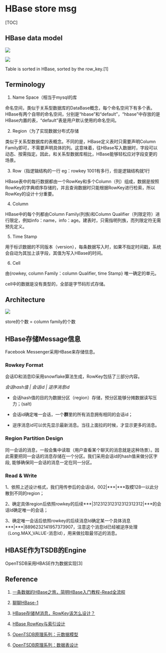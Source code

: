 

# HBase store msg

[TOC]



## HBase data model

![](https://cdn.guru99.com/images/HBase/100715_1237_HBaseArchit1.png)

![](https://img-blog.csdnimg.cn/20210528231817288.png?x-oss-process=image/watermark,type_ZmFuZ3poZW5naGVpdGk,shadow_10,text_aHR0cHM6Ly9ibG9nLmNzZG4ubmV0L3FxXzQxNzA5NTc3,size_16,color_FFFFFF,t_70)

Table is sorted in HBase, sorted by the row_key.[1]

## Terminology

1. Name Space（相当于mysql的库

 命名空间，类似于关系型数据库的DataBase概念，每个命名空间下有多个表。HBase有两个自带的命名空间，分别是“hbase”和“default”，“hbase”中存放的是HBase内置的表，“default”表是用户默认使用的命名空间。

2. Region（为了实现数据分布式存储

 类似于关系型数据库的表概念。不同的是，HBase定义表时只需要声明Column Family即可，不需要声明具体的列。这意味着，往HBase写入数据时，字段可以动态、按需指定。因此，和关系型数据库相比，HBase能够轻松应对字段变更的场景。

3. Row（指逻辑结构的一行 eg：rowkey 1001有多行，但是逻辑结构就1行

 HBase表中的每行数据都由一个RowKey和多个Column（列）组成，数据是按照RowKey的字典顺序存储的，并且查询数据时只能根据RowKey进行检索，所以RowKey的设计十分重要。

4. Column

 HBase中的每个列都由Column Family(列族)和Column Qualifier（列限定符）进行限定，例如info：name，info：age。建表时，只需指明列族，而列限定符无需预先定义。

5. Time Stamp

 用于标识数据的不同版本（version），每条数据写入时，如果不指定时间戳，系统会自动为其加上该字段，其值为写入HBase的时间。

6. Cell

 由{rowkey, column Family：column Qualifier, time Stamp} 唯一确定的单元。

 cell中的数据是没有类型的，全部是字节码形式存储。



## Architecture

![](https://img-blog.csdnimg.cn/20210528231906782.png?x-oss-process=image/watermark,type_ZmFuZ3poZW5naGVpdGk,shadow_10,text_aHR0cHM6Ly9ibG9nLmNzZG4ubmV0L3FxXzQxNzA5NTc3,size_16,color_FFFFFF,t_70)

store的个数 = column family的个数

## HBase存储Message信息

Facebook Messenger采用HBase来存储信息。



### Rowkey Format

会话ID和消息ID采用snowflake算法生成，RowKey包括了三部分内容。

*会话hash值 | 会话id | 逆序消息id*  

- 会话hash值的目的为数据分区（region）存储，预分区能够分摊数据读写压力；(salt)

- 会话id确定唯一会话，一个**群**里的所有消息拥有相同的会话id；

- 逆序消息id可以优先显示最新消息。当往上面拉的时候，才显示更多的消息。



### Region Partition Design

同一会话的消息，一般会集中读取（用户查看某个聊天的消息就是这种场景）。因此需要把同一会话的消息存储在一个分区。我们采用会话id的hash值来做分区字段, 能够确保同一会话的消息一定在同一分区。



### Read & Write

1、依照上述设计格式，我们用传参后的会话Id，002|***|***取模128—以此分散到不同的region；

2、确定具体region后依照rowkey的后续***|312312312312312312312|***的会话Id确定唯一的会话；

3、确定唯一会话后依照rowkey的后续消息Id确定某一个具体消息***|***|8896232141957373907，注意这个消息Id已经被逆序处理（Long.MAX_VALUE-消息Id），用来做拉取最邻近的消息。 



## HBASE作为TSDB的Engine

OpenTSDB采用HBASE作为数据实现[3]

## Reference

1. [一条数据的HBase之旅，简明HBase入门教程-Read全流程](http://www.nosqlnotes.com/technotes/hbase/hbase-read/)

2. [聊聊HBase-1](https://blog.csdn.net/qq_41709577/article/details/117375943?utm_medium=distribute.pc_relevant.none-task-blog-baidujs_title-0&spm=1001.2101.3001.4242)

3. [HBase存储IM消息，RowKey该怎么设计？](https://cloud.tencent.com/developer/article/1525569)

4. [HBase RowKey与索引设计](http://www.nosqlnotes.com/technotes/hbase/hbase-rowkey/)

5. [OpenTSDB原理系列：元数据模型](http://www.nosqlnotes.com/technotes/opentsdb-schema/)

6. [OpenTSDB原理系列：数据表设计](http://www.nosqlnotes.com/technotes/opentsdb-tabledesign/)

   

